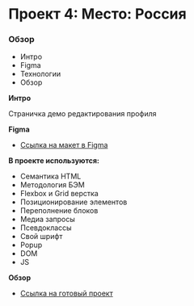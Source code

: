 # Проект 4: Место: Россия

### Обзор
* Интро
* Figma
* Технологии
* Обзор

**Интро**

Страничка демо редактирования профиля

**Figma**

* [Ссылка на макет в Figma](https://www.figma.com/file/StZjf8HnoeLdiXS7dYrLAh/JavaScript.-Sprint-4)

**В проекте используются:**

+ Семантика HTML
+ Методология БЭМ
+ Flexbox и Grid верстка
+ Позиционирование элементов
+ Переполнение блоков
+ Медиа запросы
+ Псевдоклассы
+ Свой шрифт
+ Popup
+ DOM
+ JS

**Обзор**

* [Ссылка на готовый проект](https://namza80.github.io/mesto/)
